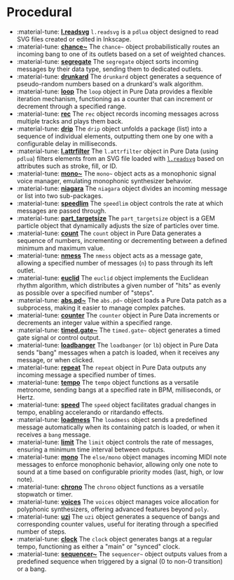 # Procedural

<div class="grid cards" markdown>

- :material-tune: [__l.readsvg__](l.readsvg.md) `l.readsvg` is a `pdlua` object designed to read SVG files created or edited in Inkscape.
- :material-tune: [__chance~__](chance~.md) The `chance~` object probabilistically routes an incoming bang to one of its outlets based on a set of weighted chances.
- :material-tune: [__segregate__](segregate.md) The `segregate` object sorts incoming messages by their data type, sending them to dedicated outlets.
- :material-tune: [__drunkard__](drunkard.md) The `drunkard` object generates a sequence of pseudo-random numbers based on a drunkard's walk algorithm.
- :material-tune: [__loop__](loop.md) The `loop` object in Pure Data provides a flexible iteration mechanism, functioning as a counter that can increment or decrement through a specified range.
- :material-tune: [__rec__](rec.md) The `rec` object records incoming messages across multiple tracks and plays them back.
- :material-tune: [__drip__](drip.md) The `drip` object unfolds a package (list) into a sequence of individual elements, outputting them one by one with a configurable delay in milliseconds.
- :material-tune: [__l.attrfilter__](l.attrfilter.md) The `l.attrfilter` object in Pure Data (using `pdlua`) filters elements from an SVG file loaded with [`l.readsvg`](l.readsvg.md) based on attributes such as stroke, fill, or ID.
- :material-tune: [__mono~__](mono~.md) The `mono~` object acts as a monophonic signal voice manager, emulating monophonic synthesizer behavior.
- :material-tune: [__niagara__](niagara.md) The `niagara` object divides an incoming message or list into two sub-packages.
- :material-tune: [__speedlim__](speedlim.md) The `speedlim` object controls the rate at which messages are passed through.
- :material-tune: [__part_targetsize__](part_targetsize.md) The `part_targetsize` object is a GEM particle object that dynamically adjusts the size of particles over time.
- :material-tune: [__count__](count.md) The `count` object in Pure Data generates a sequence of numbers, incrementing or decrementing between a defined minimum and maximum value.
- :material-tune: [__nmess__](nmess.md) The `nmess` object acts as a message gate, allowing a specified number of messages (`n`) to pass through its left outlet.
- :material-tune: [__euclid__](euclid.md) The `euclid` object implements the Euclidean rhythm algorithm, which distributes a given number of "hits" as evenly as possible over a specified number of "steps".
- :material-tune: [__abs.pd~__](abs.pd~.md) The `abs.pd~` object loads a Pure Data patch as a subprocess, making it easier to manage complex patches.
- :material-tune: [__counter__](counter.md) The `counter` object in Pure Data increments or decrements an integer value within a specified range.
- :material-tune: [__timed.gate~__](timed.gate~.md) The `timed.gate~` object generates a timed gate signal or control output.
- :material-tune: [__loadbanger__](loadbanger.md) The `loadbanger` (or `lb`) object in Pure Data sends "bang" messages when a patch is loaded, when it receives any message, or when clicked.
- :material-tune: [__repeat__](repeat.md) The `repeat` object in Pure Data outputs any incoming message a specified number of times.
- :material-tune: [__tempo__](tempo.md) The `tempo` object functions as a versatile metronome, sending bangs at a specified rate in BPM, milliseconds, or Hertz.
- :material-tune: [__speed__](speed.md) The `speed` object facilitates gradual changes in tempo, enabling accelerando or ritardando effects.
- :material-tune: [__loadmess__](loadmess.md) The `loadmess` object sends a predefined message automatically when its containing patch is loaded, or when it receives a `bang` message.
- :material-tune: [__limit__](limit.md) The `limit` object controls the rate of messages, ensuring a minimum time interval between outputs.
- :material-tune: [__mono__](mono.md) The `else/mono` object manages incoming MIDI note messages to enforce monophonic behavior, allowing only one note to sound at a time based on configurable priority modes (last, high, or low note).
- :material-tune: [__chrono__](chrono.md) The `chrono` object functions as a versatile stopwatch or timer.
- :material-tune: [__voices__](voices.md) The `voices` object manages voice allocation for polyphonic synthesizers, offering advanced features beyond `poly`.
- :material-tune: [__uzi__](uzi.md) The `uzi` object generates a sequence of bangs and corresponding counter values, useful for iterating through a specified number of steps.
- :material-tune: [__clock__](clock.md) The `clock` object generates bangs at a regular tempo, functioning as either a "main" or "synced" clock.
- :material-tune: [__sequencer~__](sequencer~.md) The `sequencer~` object outputs values from a predefined sequence when triggered by a signal (0 to non-0 transition) or a bang.

</div>